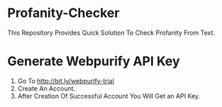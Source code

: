 # Profanity-Checker

This Repository Provides Quick Solution To Check Profanity From Text.

# Generate Webpurify API Key
1) Go To http://bit.ly/webpurify-trial
2) Create An Account.
3) After Creation Of Successful Account You Will Get an API Key.

